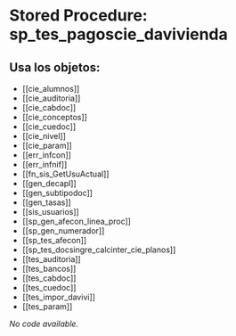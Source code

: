# Stored Procedure: sp_tes_pagoscie_davivienda

## Usa los objetos:
- [[cie_alumnos]]
- [[cie_auditoria]]
- [[cie_cabdoc]]
- [[cie_conceptos]]
- [[cie_cuedoc]]
- [[cie_nivel]]
- [[cie_param]]
- [[err_infcon]]
- [[err_infnif]]
- [[fn_sis_GetUsuActual]]
- [[gen_decapl]]
- [[gen_subtipodoc]]
- [[gen_tasas]]
- [[sis_usuarios]]
- [[sp_gen_afecon_linea_proc]]
- [[sp_gen_numerador]]
- [[sp_tes_afecon]]
- [[sp_tes_docsingre_calcinter_cie_planos]]
- [[tes_auditoria]]
- [[tes_bancos]]
- [[tes_cabdoc]]
- [[tes_cuedoc]]
- [[tes_impor_davivi]]
- [[tes_param]]

*No code available.*
